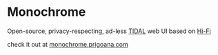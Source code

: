 
# Monochrome

Open-source, privacy-respecting, ad-less [TIDAL](https://tidal.com) web UI based on [Hi-Fi](https://github.com/sachinsenal0x64/hifi)

check it out at [monochrome.prigoana.com](https://monochrome.prigoana.com)

